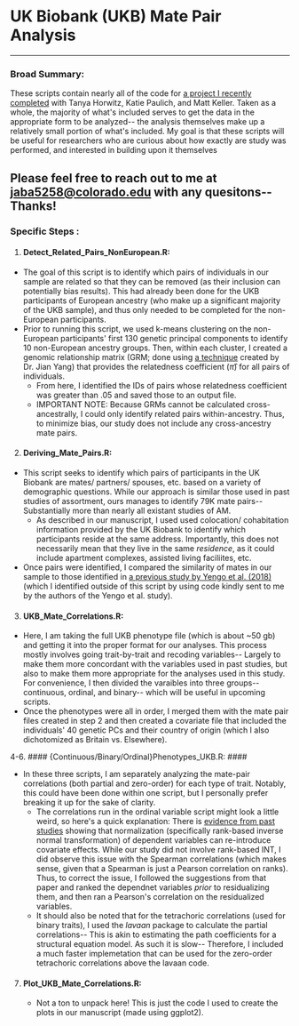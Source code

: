 # UK Biobank (UKB) Mate Pair Analysis

----

### Broad Summary:

These scripts contain nearly all of the code for [a project I recently completed](https://www.biorxiv.org/content/10.1101/2022.03.19.484997v2.full) with Tanya Horwitz, Katie Paulich, and Matt Keller. Taken as a whole, the majority of what's included serves to get the data in the appropriate form to be analyzed-- the analysis themselves make up a relatively small portion of what's included. My goal is that these scripts will be useful for researchers who are curious about how exactly are study was performed, and interested in building upon it themselves

Please feel free to reach out to me at jaba5258@colorado.edu with any quesitons-- Thanks!
----

### Specific Steps :

 1. #### Detect_Related_Pairs_NonEuropean.R:  ####
   - The goal of this script is to identify which pairs of individuals in our sample are related so that they can be removed (as their inclusion can potentially bias results). This had already been done for the UKB participants of European ancestry (who make up a significant majority of the UKB sample), and thus only needed to be completed for the non-European participants.
   - Prior to running this script, we used k-means clustering on the non-European participants' first 130 genetic principal components to identify 10 non-European ancestry groups. Then, within each cluster, I created a genomic relationship matrix (GRM; done using [a technique](https://gcta.freeforums.net/thread/175/gcta-estimating-genetic-relationship-using?page=1&scrollTo=576) created by Dr. Jian Yang) that provides the relatedness coefficient ($\hat{\pi}$) for all pairs of individuals. 
     - From here, I identified the IDs of pairs whose relatedness coefficient was greater than .05 and saved those to an output file. 
     - IMPORTANT NOTE: Because GRMs cannot be calculated cross-ancestrally, I could only identify related pairs within-ancestry. Thus, to minimize bias, our study does not include any cross-ancestry mate pairs. 
     
 2. #### Deriving_Mate_Pairs.R: ####
   - This script seeks to identify which pairs of participants in the UK Biobank are mates/ partners/ spouses, etc. based on a variety of demographic questions. While our approach is similar those used in past studies of assortment, ours manages to identify 79K mate pairs-- Substantially more than nearly all existant studies of AM.
     - As described in our manuscript, I used used colocation/ cohabitation information provided by the UK Biobank to identify which participants reside at the same address. Importantly, this does not necessarily mean that they live in the same *residence*, as it could include apartment complexes, assisted living faciliites, etc. 
   -  Once pairs were identified, I compared the similarity of mates in our sample to those identified in [a previous study by Yengo et al. (2018)](https://www.nature.com/articles/s41562-018-0476-3) (which I identified outside of this script by using code kindly sent to me by the authors of the Yengo et al. study).
   
 3. #### UKB_Mate_Correlations.R: ####
   - Here, I am taking the full UKB phenotype file (which is about ~50 gb) and getting it into the proper format for our analyses. This process mostly involves going trait-by-trait and recoding variables-- Largely to make them more concordant with the variables used in past studies, but also to make them more appropriate for the analyses used in this study. For convenience, I then divided the varaibles into three groups-- continuous, ordinal, and binary-- which will be useful in upcoming scripts. 
   - Once the phenotypes were all in order, I merged them with the mate pair files created in step 2 and then created a covariate file that included the individuals' 40 genetic PCs and their country of origin (which I also dichotomized as Britain vs. Elsewhere). 
   
 4-6. #### {Continuous/Binary/Ordinal}Phenotypes_UKB.R: ####
   - In these three scripts, I am separately analyzing the mate-pair correlations (both partial and zero-order) for each type of trait. Notably, this could have been done within one script, but I personally prefer breaking it up for the sake of clarity. 
     - The correlations run in the ordinal variable script might look a little weird, so here's a quick explanation: There is [evidence from past studies](https://www.nature.com/articles/s41431-018-0159-6) showing that normalization (specifically rank-based inverse normal transformation) of dependent variables can re-introduce covariate effects. While our study did not involve rank-based INT, I did observe this issue with the Spearman correlations (which makes sense, given that a Spearman is just a Pearson correlation on ranks). Thus, to correct the issue, I followed the suggestions from that paper and ranked the dependnet variables *prior* to residualizing them, and then ran a Pearson's correlation on the residualized variables. 
     - It should also be noted that for the tetrachoric correlations (used for binary traits), I used the *lavaan* package to calculate the partial correlations-- This is akin to estimating the path coefficients for a structural equation model. As such it is slow-- Therefore, I included a much faster implemetation that can be used for the zero-order tetrachoric correlations above the lavaan code. 

7. #### Plot_UKB_Mate_Correlations.R: ####
   - Not a ton to unpack here! This is just the code I used to create the plots in our manuscript (made using ggplot2). 

